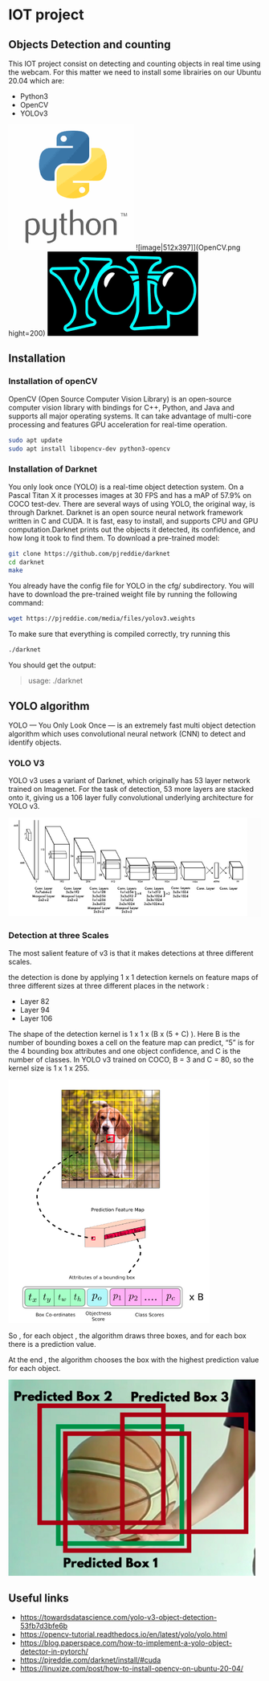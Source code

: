 # IOT project
## Objects Detection and counting 
This IOT project consist on detecting and counting objects in real time using the webcam.
For this matter we need to install some librairies on our Ubuntu 20.04  which are: 
- Python3
- OpenCV
- YOLOv3 

![image](python3.png) ![image|512x397]](OpenCV.png hight=200) ![image](yolo.png)


## Installation 
### Installation of openCV
OpenCV (Open Source Computer Vision Library) is an open-source computer vision library with bindings for C++, Python, and Java and supports all major operating systems. It can take advantage of multi-core processing and features GPU acceleration for real-time operation.

```sh
sudo apt update
sudo apt install libopencv-dev python3-opencv
```

### Installation of Darknet
You only look once (YOLO) is a real-time object detection system. On a Pascal Titan X it processes images at 30 FPS and has a mAP of 57.9% on COCO test-dev. There are several ways of using YOLO, the original way, is through Darknet.
Darknet is an open source neural network framework written in C and CUDA. It is fast, easy to install, and supports CPU and GPU computation.Darknet prints out the objects it detected, its confidence, and how long it took to find them.
To download a pre-trained model: 
```sh
git clone https://github.com/pjreddie/darknet
cd darknet
make
```
You already have the config file for YOLO in the cfg/ subdirectory. You will have to download the pre-trained weight file by running the following command:

```sh
wget https://pjreddie.com/media/files/yolov3.weights
```
To make sure that everything is compiled correctly, try running this 
```sh
./darknet
```
You should get the output:
> usage: ./darknet <function>
   
   ## YOLO algorithm 

YOLO — You Only Look Once — is an extremely fast multi object detection algorithm which uses convolutional neural network (CNN) to detect and identify objects.

### YOLO V3
YOLO v3 uses a variant of Darknet, which originally has 53 layer network trained on Imagenet. For the task of detection, 53 more layers are stacked onto it, giving us a 106 layer fully convolutional underlying architecture for YOLO v3.

![image](Yolo_Layers.png)
### Detection at three Scales 
The most salient feature of v3 is that it makes detections at three different scales. 

the detection is done by applying 1 x 1 detection kernels on feature maps of three different sizes at three different places in the network :
- Layer 82
- Layer 94
- Layer 106

The shape of the detection kernel is 1 x 1 x (B x (5 + C) ). Here B is the number of bounding boxes a cell on the feature map can predict, “5” is for the 4 bounding box attributes and one object confidence, and C is the number of classes. 
In YOLO v3 trained on COCO, B = 3 and C = 80, so the kernel size is 1 x 1 x 255.

![image](Boxe.png)

So , for each object , the algorithm draws three boxes, and for each box there is a prediction value.

At the end , the algorithm chooses the box with the highest prediction value for each object.

   
   ![image](Example.png)






## Useful links
   - https://towardsdatascience.com/yolo-v3-object-detection-53fb7d3bfe6b
   - https://opencv-tutorial.readthedocs.io/en/latest/yolo/yolo.html
   - https://blog.paperspace.com/how-to-implement-a-yolo-object-detector-in-pytorch/
   - https://pjreddie.com/darknet/install/#cuda 
   - https://linuxize.com/post/how-to-install-opencv-on-ubuntu-20-04/
  

